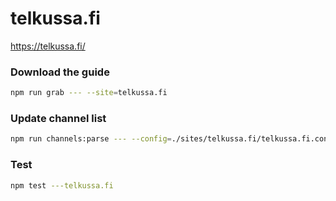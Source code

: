 # telkussa.fi

https://telkussa.fi/

### Download the guide

```sh
npm run grab --- --site=telkussa.fi
```

### Update channel list

```sh
npm run channels:parse --- --config=./sites/telkussa.fi/telkussa.fi.config.js --output=./sites/telkussa.fi/telkussa.fi.channels.xml
```

### Test

```sh
npm test ---telkussa.fi
```
